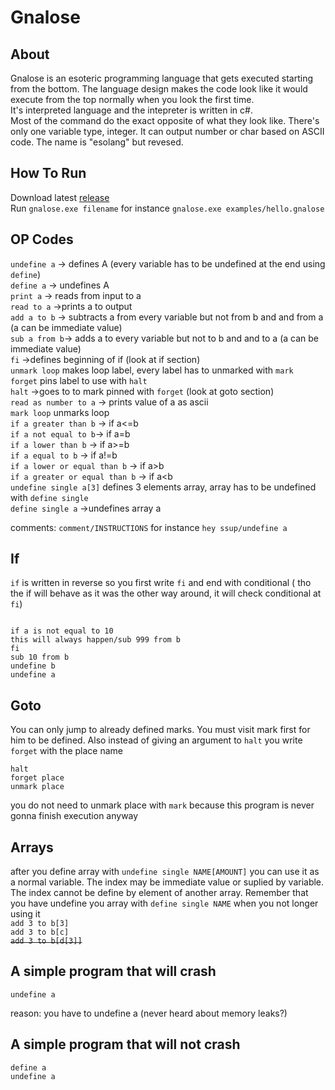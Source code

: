 
# Gnalose

## About

Gnalose is an esoteric programming language that gets executed starting from the bottom.
The language design makes the code look like it would execute from the top normally when you look the first time.  
It's interpreted language and the intepreter is written in c#.  
Most of the command do the exact opposite of what they look like. There's only one variable type, integer. It can output number or char based on ASCII code.
The name is  "esolang" but revesed.

## How To Run
Download latest [release](https://github.com/Biegus/Gnalose/releases/tag/v0.10)  
Run ``gnalose.exe filename`` for instance ``gnalose.exe examples/hello.gnalose``

## OP Codes

``undefine a``   -> defines A (every variable has to be undefined at the end using ``define``)  
 ``define a`` -> undefines A  
``print a`` -> reads from input to a  
``read to a`` ->prints a to output    
``add a to b`` -> subtracts a from every variable but not from b and and from a (a can be immediate value)    
``sub a from b``-> adds a to every variable but not to b and and to a (a can be immediate value)  
``fi`` ->defines beginning of if (look at if section)  
``unmark loop`` makes loop label, every label has to unmarked with ``mark``  
``forget`` pins label to use with ``halt``   
``halt`` ->goes to to mark pinned with ``forget`` (look at goto section)  
``read as number to a`` -> prints value of a as ascii   
``mark loop`` unmarks loop  
``if a greater than b`` -> if a<=b   
``if a not equal to b``-> if a=b    
``if a lower than b`` -> if a>=b   
``if a equal to b`` -> if a!=b   
``if a lower or equal than b`` -> if a>b  
``if a greater or equal than b`` -> if a<b  
``undefine single a[3]`` defines 3 elements array, array has to be undefined with ``define single``  
 ``define single a`` ->undefines array  a


comments: ``comment/INSTRUCTIONS`` for instance ``hey ssup/undefine a``
## If
``if`` is written in reverse so you first write ``fi`` and end with conditional ( tho the if will behave as it was the other way around,  it will check conditional at ``fi``)
```

if a is not equal to 10
this will always happen/sub 999 from b
fi
sub 10 from b  
undefine b  
undefine a
```

## Goto 
You can only jump to already defined marks. You must visit mark first for him to be defined. Also instead of giving an argument to ``halt`` you write ``forget`` with the place name
```
halt
forget place
unmark place
```
you do not need to unmark place with ``mark`` because this program is never gonna finish execution anyway

## Arrays
after you define array with ``undefine single NAME[AMOUNT]`` you can use it as a normal variable. The index may be immediate value or suplied by variable. The index cannot be define by element of another array.
Remember that you have undefine you array with ``define single NAME`` when you not longer using it  
``add 3 to b[3]``    
``add 3 to b[c]``   
~~``add 3 to b[d[3]]``~~

## A simple program that will crash
```
undefine a
```
reason: you have to undefine a (never heard about memory leaks?)

## A simple program that will not crash
```
define a
undefine a
```


